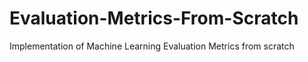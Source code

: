 # Evaluation-Metrics-From-Scratch
Implementation of Machine Learning Evaluation Metrics from scratch

